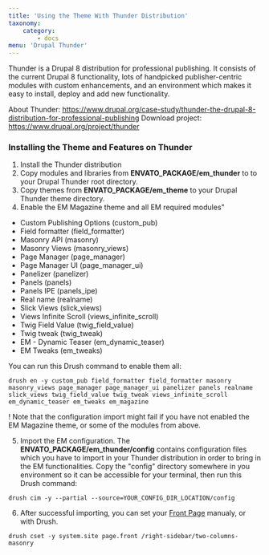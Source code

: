 ```yaml
---
title: 'Using the Theme With Thunder Distribution'
taxonomy:
    category:
        - docs
menu: 'Drupal Thunder'
---
```


Thunder is a Drupal 8 distribution for professional publishing. It consists of the current Drupal 8 functionality, lots of handpicked publisher-centric modules with custom enhancements, and an environment which makes it easy to install, deploy and add new functionality.

About Thunder: https://www.drupal.org/case-study/thunder-the-drupal-8-distribution-for-professional-publishing
Download project: https://www.drupal.org/project/thunder


### Installing the Theme and Features on Thunder

1. Install the Thunder distribution
2. Copy modules and libraries from **ENVATO_PACKAGE/em_thunder** to to your Drupal Thunder root directory.
3. Copy themes from **ENVATO_PACKAGE/em_theme** to your Drupal Thunder theme directory.
4. Enable the EM Magazine theme and all EM required modules"

 - Custom Publishing Options (custom_pub)
 - Field formatter (field_formatter)
 - Masonry API (masonry)
 - Masonry Views (masonry_views)
 - Page Manager (page_manager)
 - Page Manager UI (page_manager_ui)
 - Panelizer (panelizer)
 - Panels (panels)
 - Panels IPE (panels_ipe)
 - Real name (realname)
 - Slick Views (slick_views)
 - Views Infinite Scroll (views_infinite_scroll)
 - Twig Field Value (twig_field_value)
 - Twig tweak (twig_tweak)
 - EM - Dynamic Teaser (em_dynamic_teaser)
 - EM Tweaks (em_tweaks)

You can run this Drush command to enable them all:

`drush en -y custom_pub field_formatter field_formatter masonry masonry_views page_manager page_manager_ui panelizer panels realname slick_views twig_field_value twig_tweak views_infinite_scroll em_dynamic_teaser em_tweaks em_magazine`


! Note that the configuration import might fail if you have not enabled the EM Magazine theme, or some of the modules from above.


5. Import the EM configuration. The **ENVATO_PACKAGE/em_thunder/config** contains configuration files which you have to import in your Thunder distribution in order to bring in the EM functionalities.
Copy the "config" directory somewhere in you environment so it can be accessible for your terminal, then run this Drush command:

`drush cim -y --partial --source=YOUR_CONFIG_DIR_LOCATION/config`

6. After successful importing, you can set your [Front Page](/adjust-basic-site-settings#front-page) manualy, or with Drush. 

`drush cset -y system.site page.front /right-sidebar/two-columns-masonry`
